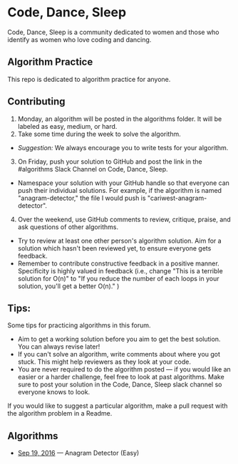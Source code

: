 # Code, Dance, Sleep

Code, Dance, Sleep is a community dedicated to women and those who identify as women who love coding and dancing.

## Algorithm Practice

This repo is dedicated to algorithm practice for anyone.

## Contributing

1. Monday, an algorithm will be posted in the algorithms folder. It will be labeled as easy, medium, or hard.
2. Take some time during the week to solve the algorithm.
  - *Suggestion:* We always encourage you to write tests for your algorithm.
3. On Friday, push your solution to GitHub and post the link in the #algorithms Slack Channel on Code, Dance, Sleep.
  - Namespace your solution with your GitHub handle so that everyone can push their individual solutions. For example, if the algorithm is named "anagram-detector," the file I would push is "cariwest-anagram-detector".
4. Over the weekend, use GitHub comments to review, critique, praise, and ask questions of other algorithms.
  - Try to review at least one other person's algorithm solution. Aim for a solution which hasn't been reviewed yet, to ensure everyone gets feedback.
  - Remember to contribute constructive feedback in a positive manner. Specificity is highly valued in feedback (i.e., change "This is a terrible solution for O(n)" to "If you reduce the number of each loops in your solution, you'll get a better O(n)." )

## Tips:

Some tips for practicing algorithms in this forum.

  - Aim to get a working solution before you aim to get the best solution. You can always revise later!
  - If you can't solve an algorithm, write comments about where you got stuck. This might help reviewers as they look at your code.
  - You are never required to do the algorithm posted — if you would like an easier or a harder challenge, feel free to look at past algorithms. Make sure to post your solution in the Code, Dance, Sleep slack channel so everyone knows to look.

If you would like to suggest a particular algorithm, make a pull request with the algorithm problem in a Readme.

## Algorithms

  - [Sep 19, 2016](algorithms/anagram-detector) — Anagram Detector (Easy)
